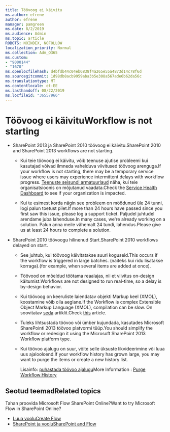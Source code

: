 ```yaml
---
title: Töövoog ei käivitu
ms.author: efrene
author: efrene
manager: pamgreen
ms.date: 8/2/2019
ms.audience: Admin
ms.topic: article
ROBOTS: NOINDEX, NOFOLLOW
localization_priority: Normal
ms.collection: Adm_O365
ms.custom:
- "9000144"
- "1670"
ms.openlocfilehash: d4bfdb44c04eb6838f4a265e55a4873d14c78f6d
ms.sourcegitcommit: 1d98db8acb9959aba3b5e308a567ade6b62da56c
ms.translationtype: MT
ms.contentlocale: et-EE
ms.lasthandoff: 08/22/2019
ms.locfileid: "36557966"
---
```

# <a name="workflow-is-not-starting"></a><span data-ttu-id="b9a5e-102">Töövoog ei käivitu</span><span class="sxs-lookup"><span data-stu-id="b9a5e-102">Workflow is not starting</span></span>

- <span data-ttu-id="b9a5e-103">SharePoint 2013 ja SharePoint 2010 töövoog ei käivitu.</span><span class="sxs-lookup"><span data-stu-id="b9a5e-103">SharePoint 2010 and SharePoint 2013 workflows are not starting.</span></span>

    - <span data-ttu-id="b9a5e-104">Kui teie töövoog ei käivitu, võib teenuse ajutise probleemi kui kasutajad võivad ilmneda vahelduva viivitused töövoog arenguga.</span><span class="sxs-lookup"><span data-stu-id="b9a5e-104">If your workflow is not starting, there may be a temporary service issue where users may experience intermittent delays with workflow progress.</span></span> <span data-ttu-id="b9a5e-105">[Teenuste seisundi armatuurlaud](https:/admin.microsoft.com/AdminPortal/Home#/servicehealth) näha, kui teie organisatsioonis on mõjutanud vaadata.</span><span class="sxs-lookup"><span data-stu-id="b9a5e-105">Check the [Service Health Dashboard](https:/admin.microsoft.com/AdminPortal/Home#/servicehealth) to see if your organization is impacted.</span></span>

    - <span data-ttu-id="b9a5e-106">Kui te esimest korda nägin see probleem on möödunud üle 24 tunni, logi palun toetust pilet.</span><span class="sxs-lookup"><span data-stu-id="b9a5e-106">If more than 24 hours have passed since you first saw this issue, please log a support ticket.</span></span> <span data-ttu-id="b9a5e-107">Paljudel juhtudel arendame juba lahenduse.</span><span class="sxs-lookup"><span data-stu-id="b9a5e-107">In many cases, we're already working on a solution.</span></span> <span data-ttu-id="b9a5e-108">Palun anna meile vähemalt 24 tundi, lahendus.</span><span class="sxs-lookup"><span data-stu-id="b9a5e-108">Please give us at least 24 hours to complete a solution.</span></span>

- <span data-ttu-id="b9a5e-109">SharePoint 2010 töövoogu hilinenud Start.</span><span class="sxs-lookup"><span data-stu-id="b9a5e-109">SharePoint 2010 workflows delayed on start.</span></span>

    - <span data-ttu-id="b9a5e-110">See juhtub, kui töövoog käivitatakse suuri koguseid.</span><span class="sxs-lookup"><span data-stu-id="b9a5e-110">This occurs if the workflow is triggered in large batches.</span></span> <span data-ttu-id="b9a5e-111">(näiteks kui ridu lisatakse korraga).</span><span class="sxs-lookup"><span data-stu-id="b9a5e-111">(for example, when several items are added at once).</span></span>

    - <span data-ttu-id="b9a5e-112">Töövood on mõeldud töötama reaalajas, nii et viivitus on-design käitumist.</span><span class="sxs-lookup"><span data-stu-id="b9a5e-112">Workflows are not designed to run real-time, so a delay is by-design behavior.</span></span>

   -  <span data-ttu-id="b9a5e-113">Kui töövoog on keeruliste laiendatav objekti Markup keel (XMOL), koostamine võib olla aeglane.</span><span class="sxs-lookup"><span data-stu-id="b9a5e-113">If the Workflow is complex Extensible Object Markup Language (XMOL), compilation can be slow.</span></span> <span data-ttu-id="b9a5e-114">On soovitatav [seda](https://support.microsoft.com/en-us/kb/3043697) artiklit.</span><span class="sxs-lookup"><span data-stu-id="b9a5e-114">Check [this](https://support.microsoft.com/en-us/kb/3043697) article.</span></span>

    - <span data-ttu-id="b9a5e-115">Tuleks lihtsustada töövoo või ümber kujundada, kasutades Microsoft SharePointi 2013 töövoo platvormi tüüp.</span><span class="sxs-lookup"><span data-stu-id="b9a5e-115">You should simplify the workflow or redesign it using the Microsoft SharePoint 2013 Workflow platform type.</span></span>

    - <span data-ttu-id="b9a5e-116">Kui töövoo ajalugu on suur, võite selle üksuste likvideerimine või luua uus ajalooloend.</span><span class="sxs-lookup"><span data-stu-id="b9a5e-116">If your workflow history has grown large, you may want to purge the items or create a new history list.</span></span>

        <span data-ttu-id="b9a5e-117">Lisainfo: [puhastada töövoo ajalugu](https://blogs.technet.microsoft.com/marj/2015/08/07/sharepoint-2010-workflows-best-practice-purge-workflow-history-list-items/)</span><span class="sxs-lookup"><span data-stu-id="b9a5e-117">More Information : [Purge Workflow History](https://blogs.technet.microsoft.com/marj/2015/08/07/sharepoint-2010-workflows-best-practice-purge-workflow-history-list-items/)</span></span>


## <a name="related-topics"></a><span data-ttu-id="b9a5e-118">Seotud teemad</span><span class="sxs-lookup"><span data-stu-id="b9a5e-118">Related topics</span></span>
<span data-ttu-id="b9a5e-119">Tahan proovida Microsoft Flow SharePoint Online?</span><span class="sxs-lookup"><span data-stu-id="b9a5e-119">Want to try Microsoft Flow in SharePoint Online?</span></span>
- [<span data-ttu-id="b9a5e-120">Luua voolu</span><span class="sxs-lookup"><span data-stu-id="b9a5e-120">Create Flow</span></span>](https://support.office.com/article/Create-a-flow-for-a-list-or-library-in-SharePoint-Online-or-OneDrive-for-Business-a9c3e03b-0654-46af-a254-20252e580d01) 
- [<span data-ttu-id="b9a5e-121">SharePoint ja voolu</span><span class="sxs-lookup"><span data-stu-id="b9a5e-121">SharePoint and Flow</span></span>](https://flow.microsoft.com/blog/sharepoint-and-flow/) 


